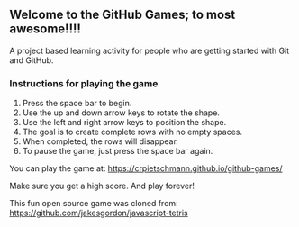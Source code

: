 ## Welcome to the GitHub Games; to most awesome!!!!

A project based learning activity for people who are getting started with Git and GitHub.

### Instructions for playing the game

1. Press the space bar to begin.
2. Use the up and down arrow keys to rotate the shape.
3. Use the left and right arrow keys to position the shape.
4. The goal is to create complete rows with no empty spaces.
5. When completed, the rows will disappear.
6. To pause the game, just press the space bar again.

You can play the game at: https://crpietschmann.github.io/github-games/

Make sure you get a high score. And play forever!

This fun open source game was cloned from: https://github.com/jakesgordon/javascript-tetris

